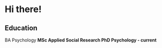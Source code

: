 
# Hi there!

## Education
BA Psychology <b>
MSc Applied Social Research <b>
PhD Psychology - current <b>

